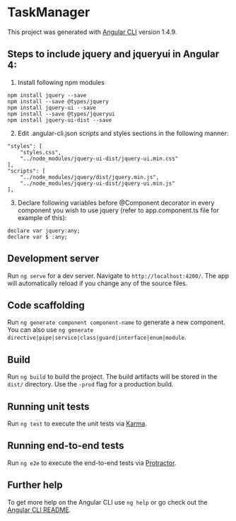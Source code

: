 # TaskManager

This project was generated with [Angular CLI](https://github.com/angular/angular-cli) version 1.4.9.

## Steps to include jquery and jqueryui in Angular 4:

1. Install following npm modules

```
npm install jquery --save
npm install --save @types/jquery
npm install jquery-ui --save
npm install --save @types/jqueryui
npm install jquery-ui-dist --save
```

2. Edit .angular-cli.json scripts and styles sections in the following manner:
```
"styles": [
    "styles.css",
    "../node_modules/jquery-ui-dist/jquery-ui.min.css"
],
"scripts": [
    "../node_modules/jquery/dist/jquery.min.js",
    "../node_modules/jquery-ui-dist/jquery-ui.min.js"
],
```      
 
3. Declare following variables before @Component decorator in every component you wish to use jquery (refer to app.component.ts file for example of this):
```
declare var jquery:any;
declare var $ :any;
```

## Development server

Run `ng serve` for a dev server. Navigate to `http://localhost:4200/`. The app will automatically reload if you change any of the source files.

## Code scaffolding

Run `ng generate component component-name` to generate a new component. You can also use `ng generate directive|pipe|service|class|guard|interface|enum|module`.

## Build

Run `ng build` to build the project. The build artifacts will be stored in the `dist/` directory. Use the `-prod` flag for a production build.

## Running unit tests

Run `ng test` to execute the unit tests via [Karma](https://karma-runner.github.io).

## Running end-to-end tests

Run `ng e2e` to execute the end-to-end tests via [Protractor](http://www.protractortest.org/).

## Further help

To get more help on the Angular CLI use `ng help` or go check out the [Angular CLI README](https://github.com/angular/angular-cli/blob/master/README.md).

